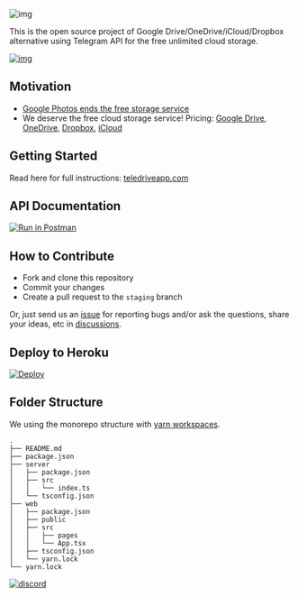 ![img](./logoteledrive-white.png)

This is the open source project of Google Drive/OneDrive/iCloud/Dropbox alternative using Telegram API for the free unlimited cloud storage.

[![img](https://drive.google.com/uc?id=1o2HnKglEF0-cvtNmQqWZicJnSCSmnoEr)](https://twitter.com/telegram/status/1428703364737507332)

## Motivation

- [Google Photos ends the free storage service](https://www.techradar.com/news/google-photos-price)
- We deserve the free cloud storage service! Pricing: [Google Drive](https://one.google.com/about/plans), [OneDrive](https://one.google.com/about/plans), [Dropbox](https://www.dropbox.com/individual/plans-comparison), [iCloud](https://support.apple.com/en-us/HT201238)


## Getting Started

Read here for full instructions: [teledriveapp.com](https://teledriveapp.com)

## API Documentation

[![Run in Postman](https://run.pstmn.io/button.svg)](https://www.postman.com/restfireteam/workspace/mgilangjanuar/collection/1778529-3e4b0f8d-f721-4055-8d30-33cacaea93e6?ctx=documentation)

## How to Contribute

- Fork and clone this repository
- Commit your changes
- Create a pull request to the `staging` branch

Or, just send us an [issue](https://github.com/mgilangjanuar/teledrive/issues) for reporting bugs and/or ask the questions, share your ideas, etc in [discussions](https://github.com/mgilangjanuar/teledrive/discussions).

## Deploy to Heroku
[![Deploy](https://www.herokucdn.com/deploy/button.svg)](https://heroku.com/deploy?template=https://github.com/danielsebesta/teledrive)

## Folder Structure

We using the monorepo structure with [yarn workspaces](https://classic.yarnpkg.com/en/docs/workspaces/).

```
.
├── README.md
├── package.json
├── server
│   ├── package.json
│   ├── src
│   │   └── index.ts
│   └── tsconfig.json
├── web
│   ├── package.json
│   ├── public
│   ├── src
│   │   ├── pages
│   │   └── App.tsx
│   ├── tsconfig.json
│   └── yarn.lock
└── yarn.lock
```


   <a href="https://discord.gg/PKNVJwAZnR"> <img src="https://user-images.githubusercontent.com/34012548/172031316-60d858c7-8401-42f3-9c73-0b75e80c8292.png" alt="discord"></a>


